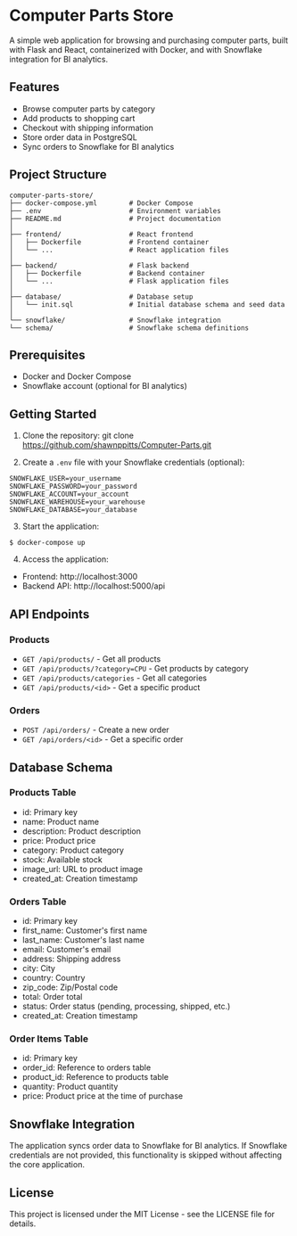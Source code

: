 # Computer Parts Store

A simple web application for browsing and purchasing computer parts, built with Flask and React, containerized with Docker, and with Snowflake integration for BI analytics.

## Features

- Browse computer parts by category
- Add products to shopping cart
- Checkout with shipping information
- Store order data in PostgreSQL
- Sync orders to Snowflake for BI analytics

## Project Structure
```
computer-parts-store/
├── docker-compose.yml        # Docker Compose
├── .env                      # Environment variables
├── README.md                 # Project documentation
│
├── frontend/                 # React frontend
│   ├── Dockerfile            # Frontend container
│   └── ...                   # React application files
│
├── backend/                  # Flask backend
│   ├── Dockerfile            # Backend container
│   └── ...                   # Flask application files
│
├── database/                 # Database setup
│   └── init.sql              # Initial database schema and seed data
│
└── snowflake/                # Snowflake integration
└── schema/                   # Snowflake schema definitions
```

## Prerequisites

- Docker and Docker Compose
- Snowflake account (optional for BI analytics)

## Getting Started

1. Clone the repository: git clone https://github.com/shawnppitts/Computer-Parts.git

2. Create a `.env` file with your Snowflake credentials (optional):
```
SNOWFLAKE_USER=your_username
SNOWFLAKE_PASSWORD=your_password
SNOWFLAKE_ACCOUNT=your_account
SNOWFLAKE_WAREHOUSE=your_warehouse
SNOWFLAKE_DATABASE=your_database
```
3. Start the application:
```
$ docker-compose up
```

4. Access the application:
- Frontend: http://localhost:3000
- Backend API: http://localhost:5000/api

## API Endpoints

### Products

- `GET /api/products/` - Get all products
- `GET /api/products/?category=CPU` - Get products by category
- `GET /api/products/categories` - Get all categories
- `GET /api/products/<id>` - Get a specific product

### Orders

- `POST /api/orders/` - Create a new order
- `GET /api/orders/<id>` - Get a specific order

## Database Schema

### Products Table
- id: Primary key
- name: Product name
- description: Product description
- price: Product price
- category: Product category
- stock: Available stock
- image_url: URL to product image
- created_at: Creation timestamp

### Orders Table
- id: Primary key
- first_name: Customer's first name
- last_name: Customer's last name
- email: Customer's email
- address: Shipping address
- city: City
- country: Country
- zip_code: Zip/Postal code
- total: Order total
- status: Order status (pending, processing, shipped, etc.)
- created_at: Creation timestamp

### Order Items Table
- id: Primary key
- order_id: Reference to orders table
- product_id: Reference to products table
- quantity: Product quantity
- price: Product price at the time of purchase

## Snowflake Integration

The application syncs order data to Snowflake for BI analytics. If Snowflake credentials are not provided, this functionality is skipped without affecting the core application.

## License

This project is licensed under the MIT License - see the LICENSE file for details.